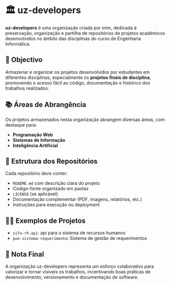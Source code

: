 # 🏛️ uz-developers

**uz-developers** é uma organização criada por mim, dedicada à preservação, organização e partilha de repositórios de projetos académicos desenvolvidos no âmbito das disciplinas do curso de Engenharia Informática.

## 🎯 Objectivo

Armazenar e organizar os projetos desenvolvidos por estudantes em diferentes disciplinas, especialmente os **projetos finais de disciplina**, promovendo o acesso fácil ao código, documentação e histórico dos trabalhos realizados.

## 📚 Áreas de Abrangência

Os projetos armazenados nesta organização abrangem diversas áreas, com destaque para:

* **Programação Web**
* **Sistemas de Informação**
* **Inteligência Artificial**

## 🧱 Estrutura dos Repositórios

Cada repositório deve conter:

* `README.md` com descrição clara do projeto
* Código-fonte organizado em pastas
* `LICENSE` (se aplicável)
* Documentação complementar (PDF, imagens, relatórios, etc.)
* Instruções para execução ou deployment

## 🧑‍💻 Exemplos de Projetos

* `sifo-rh-api`: api para o sistema de recursos humanos
* `poo-sistema-requerimento`: Sistema de gestão de requerimentos

## 📌 Nota Final

A organização uz-developers representa um esforço colaborativo para valorizar e tornar visíveis os trabalhos, incentivando boas práticas de desenvolvimento, versionamento e documentação de software.
